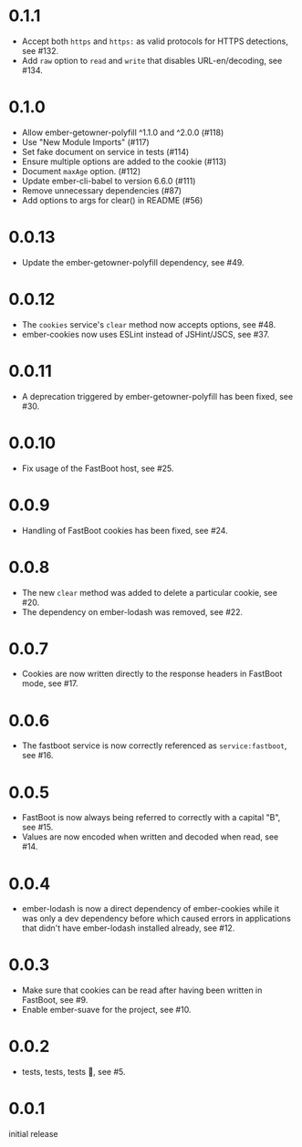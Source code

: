 # 0.1.1

* Accept both `https` and `https:` as valid protocols for HTTPS detections,
  see #132.
* Add `raw` option to `read` and `write` that disables URL-en/decoding, see
  #134.

# 0.1.0

* Allow ember-getowner-polyfill ^1.1.0 and ^2.0.0 (#118)
* Use "New Module Imports" (#117)
* Set fake document on service in tests (#114)
* Ensure multiple options are added to the cookie (#113)
* Document `maxAge` option. (#112)
* Update ember-cli-babel to version 6.6.0 (#111)
* Remove unnecessary dependencies (#87)
* Add options to args for clear() in README (#56)

# 0.0.13

* Update the ember-getowner-polyfill dependency, see #49.

# 0.0.12

* The `cookies` service's `clear` method now accepts options, see #48.
* ember-cookies now uses ESLint instead of JSHint/JSCS, see #37.

# 0.0.11

* A deprecation triggered by ember-getowner-polyfill has been fixed, see #30.

# 0.0.10

* Fix usage of the FastBoot host, see #25.

# 0.0.9

* Handling of FastBoot cookies has been fixed, see #24.

# 0.0.8

* The new `clear` method was added to delete a particular cookie, see #20.
* The dependency on ember-lodash was removed, see #22.

# 0.0.7

* Cookies are now written directly to the response headers in FastBoot mode,
  see #17.

# 0.0.6

* The fastboot service is now correctly referenced as `service:fastboot`, see
  #16.

# 0.0.5

* FastBoot is now always being referred to correctly with a capital "B", see
  #15.
* Values are now encoded when written and decoded when read, see #14.

# 0.0.4

* ember-lodash is now a direct dependency of ember-cookies while it was only a
  dev dependency before which caused errors in applications that didn't have
  ember-lodash installed already, see #12.

# 0.0.3

* Make sure that cookies can be read after having been written in FastBoot,
  see #9.
* Enable ember-suave for the project, see #10.

# 0.0.2

* tests, tests, tests 🎉, see #5.

# 0.0.1

initial release
